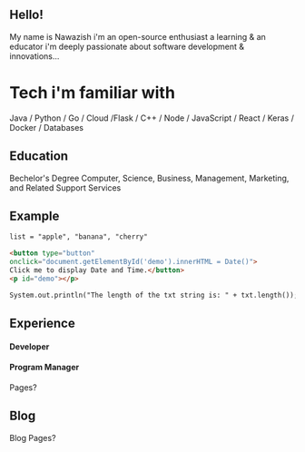 ## Hello!

My name is Nawazish i'm an open-source enthusiast a learning & an educator i'm deeply passionate about software development & innovations...

# Tech i'm familiar with

Java / Python / Go / Cloud /Flask / C++ / Node / 
JavaScript / React / Keras / Docker / Databases
## Education

Bechelor's Degree Computer, Science, Business, Management, Marketing, and Related Support Services


## Example


```markdown
list = "apple", "banana", "cherry"
```

```markdown
<button type="button"
onclick="document.getElementById('demo').innerHTML = Date()">
Click me to display Date and Time.</button>
<p id="demo"></p>
```

```markdown
System.out.println("The length of the txt string is: " + txt.length());
```

## Experience

#### Developer

#### Program Manager
Pages?

## Blog

Blog Pages?
